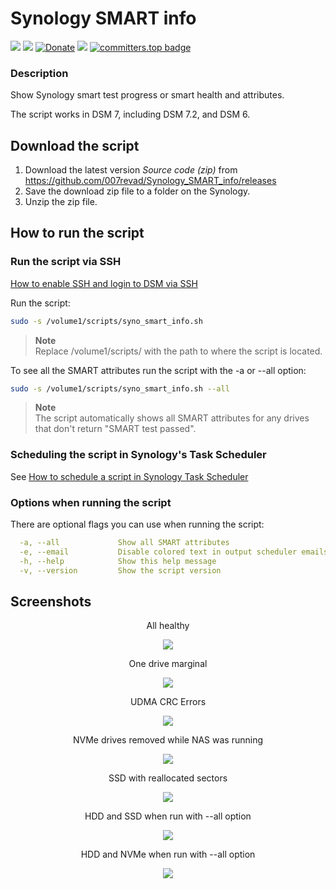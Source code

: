 # Synology SMART info

<a href="https://github.com/007revad/Synology_SMART_info/releases"><img src="https://img.shields.io/github/release/007revad/Synology_SMART_info.svg"></a>
<a href="https://hits.seeyoufarm.com"><img src="https://hits.seeyoufarm.com/api/count/incr/badge.svg?url=https%3A%2F%2Fgithub.com%2F007revad%2FSynology_SMART_info&count_bg=%2379C83D&title_bg=%23555555&icon=&icon_color=%23E7E7E7&title=views&edge_flat=false"/></a>
[![Donate](https://img.shields.io/badge/Donate-PayPal-green.svg)](https://www.paypal.com/paypalme/007revad)
[![](https://img.shields.io/static/v1?label=Sponsor&message=%E2%9D%A4&logo=GitHub&color=%23fe8e86)](https://github.com/sponsors/007revad)
[![committers.top badge](https://user-badge.committers.top/australia/007revad.svg)](https://user-badge.committers.top/australia/007revad)
<!-- [![committers.top badge](https://user-badge.committers.top/australia_public/007revad.svg)](https://user-badge.committers.top/australia_public/007revad) -->
<!-- [![committers.top badge](https://user-badge.committers.top/australia_private/007revad.svg)](https://user-badge.committers.top/australia_private/007revad) -->
<!-- [![Github Releases](https://img.shields.io/github/downloads/007revad/synology_smart_info/total.svg)](https://github.com/007revad/Synology_SMART_info/releases) -->

### Description

Show Synology smart test progress or smart health and attributes.

The script works in DSM 7, including DSM 7.2, and DSM 6.

## Download the script

1. Download the latest version _Source code (zip)_ from https://github.com/007revad/Synology_SMART_info/releases
2. Save the download zip file to a folder on the Synology.
3. Unzip the zip file.

## How to run the script

### Run the script via SSH

[How to enable SSH and login to DSM via SSH](https://kb.synology.com/en-global/DSM/tutorial/How_to_login_to_DSM_with_root_permission_via_SSH_Telnet)

Run the script:

```bash
sudo -s /volume1/scripts/syno_smart_info.sh
```

> **Note** <br>
> Replace /volume1/scripts/ with the path to where the script is located.

To see all the SMART attributes run the script with the -a or --all option:

```bash
sudo -s /volume1/scripts/syno_smart_info.sh --all
```

> **Note** <br>
> The script automatically shows all SMART attributes for any drives that don't return "SMART test passed".

### Scheduling the script in Synology's Task Scheduler

See <a href=how_to_schedule.md/>How to schedule a script in Synology Task Scheduler</a>

### Options when running the script <a name="options"></a>

There are optional flags you can use when running the script:
```YAML
  -a, --all             Show all SMART attributes
  -e, --email           Disable colored text in output scheduler emails
  -h, --help            Show this help message
  -v, --version         Show the script version
```

## Screenshots

<p align="center">All healthy</p>
<p align="center"><img src="/images/webber_wd.png"></p>

<p align="center">One drive marginal</p>
<p align="center"><img src="/images/oscar_seagate.png"></p>

<p align="center">UDMA CRC Errors</p>
<p align="center"><img src="/images/webber_udma_errors.png"></p>

<p align="center">NVMe drives removed while NAS was running</p>
<p align="center"><img src="/images/oscar_wd_nvme.png"></p>

<p align="center">SSD with reallocated sectors</p>
<p align="center"><img src="/images/senna.png"></p>

<p align="center">HDD and SSD when run with --all option</p>
<p align="center"><img src="/images/hdd_ssd_all.png"></p>

<p align="center">HDD and NVMe when run with --all option</p>
<p align="center"><img src="/images/hdd_nvme_all.png"></p>

